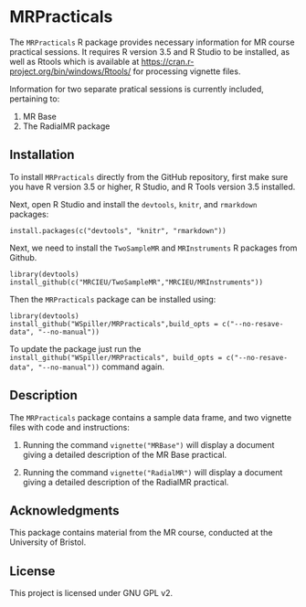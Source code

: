 # MRPracticals

The `MRPracticals` R package provides necessary information for MR course practical sessions. It requires R version 3.5 and R Studio to be installed, as well
as Rtools which is available at https://cran.r-project.org/bin/windows/Rtools/
for processing vignette files.

Information for two separate pratical sessions is currently included, pertaining to:

1. MR Base
2. The RadialMR package

## Installation

To install `MRPracticals` directly from the GitHub repository, first make sure you have R version 3.5 or higher, R Studio, and R Tools version 3.5 installed.

Next, open R Studio and install the `devtools`, `knitr`, and `rmarkdown` packages:

    install.packages(c("devtools", "knitr", "rmarkdown"))

Next, we need to install the `TwoSampleMR` and `MRInstruments` R packages from Github.

    library(devtools)
    install_github(c("MRCIEU/TwoSampleMR","MRCIEU/MRInstruments"))
	
Then the `MRPracticals` package can be installed using:

    library(devtools)
    install_github("WSpiller/MRPracticals",build_opts = c("--no-resave-data", "--no-manual"))
    
To update the package just run the `install_github("WSpiller/MRPracticals", build_opts = c("--no-resave-data", "--no-manual"))` command again.

## Description

The `MRPracticals` package contains a sample data frame, and two vignette files with code and instructions:

1. Running the command `vignette("MRBase")` will display a document giving a detailed description of the MR Base practical.

1. Running the command `vignette("RadialMR")` will display a document giving a detailed description of the RadialMR practical.

## Acknowledgments

This package contains material from the MR course, conducted at the University of Bristol.

## License

This project is licensed under GNU GPL v2.




